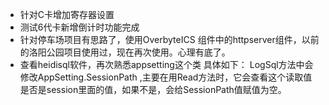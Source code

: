 - 针对C卡增加寄存器设置
- 测试6代卡新增倒计时功能完成
- 针对停车场项目有思路了，使用OverbyteICS 组件中的httpserver组件，以前的洛阳公园项目使用过，现在再次使用。心理有底了。
- 查看heidisql软件，再次熟悉appsetting这个类
	具体如下：
		LogSql方法中会修改AppSetting.SessionPath ,主要在用Read方法时，它会查看这个读取值是否是session里面的值，如果不是，会给SessionPath值赋值为空。
	    
